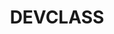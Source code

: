 ---
linkedin: https://linkedin.com/company/devclass
logohandle: devclass
sort: devclass
title: DEVCLASS
twitter: https://x.com/d3vclass
website: https://devclass.com/
youtube: https://youtube.com/channel/UCEk1p4Omxqi0E0ij6Bfy4HQ
---